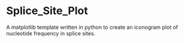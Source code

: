 # Splice_Site_Plot
A matplotlib template written in python to create an iconogram plot of nucleotide frequency in splice sites.
